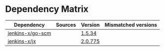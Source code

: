 # Dependency Matrix

Dependency | Sources | Version | Mismatched versions
---------- | ------- | ------- | -------------------
[jenkins-x/go-scm](https://github.com/jenkins-x/go-scm.git) |  | [1.5.34]() | 
[jenkins-x/jx](https://github.com/jenkins-x/jx.git) |  | [2.0.775](https://github.com/jenkins-x/jx/releases/tag/v2.0.775) | 
